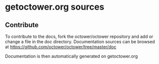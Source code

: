 # getoctower.org sources

## Contribute

To contribute to the docs, fork the octower/octower repository and add or
change a file in the doc directory. Documentation sources can be browsed
at https://github.com/octower/octower/tree/master/doc

Documentation is then automatically generated on getoctower.org
